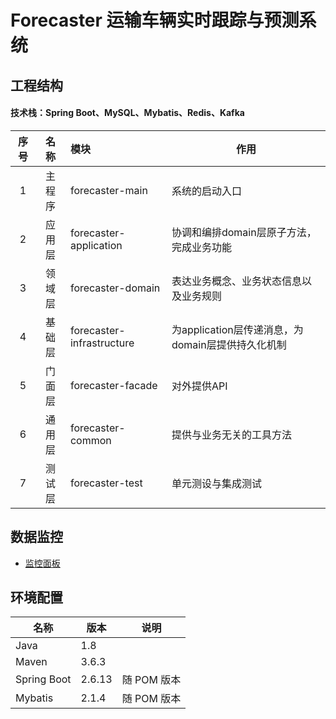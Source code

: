# Forecaster 运输车辆实时跟踪与预测系统

## 工程结构
#### 技术栈：Spring Boot、MySQL、Mybatis、Redis、Kafka
| 序号  | 名称  | 模块                        | 作用                                |
|:---:|:---:|:--------------------------|-----------------------------------|
|  1  | 主程序 | forecaster-main           | 系统的启动入口                           |
|  2  | 应用层 | forecaster-application    | 协调和编排domain层原子方法，完成业务功能           |
|  3  | 领域层 | forecaster-domain         | 表达业务概念、业务状态信息以及业务规则               |
|  4  | 基础层 | forecaster-infrastructure | 为application层传递消息，为domain层提供持久化机制 |
|  5  | 门面层 | forecaster-facade         | 对外提供API                           |
|  6  | 通用层 | forecaster-common         | 提供与业务无关的工具方法                      |
|  7  | 测试层 | forecaster-test           | 单元测设与集成测试                         |

## 数据监控
* [监控面板](http://47.120.70.3:3000/d/GWK9al1Iz/monitor?orgId=1&refresh=10s)

## 环境配置
| 名称            | 版本     | 说明       |
|---------------|--------|----------|
| Java          | 1.8    |          |
| Maven         | 3.6.3  |          |
| Spring Boot   | 2.6.13 | 随 POM 版本 |
| Mybatis       | 2.1.4  | 随 POM 版本 |